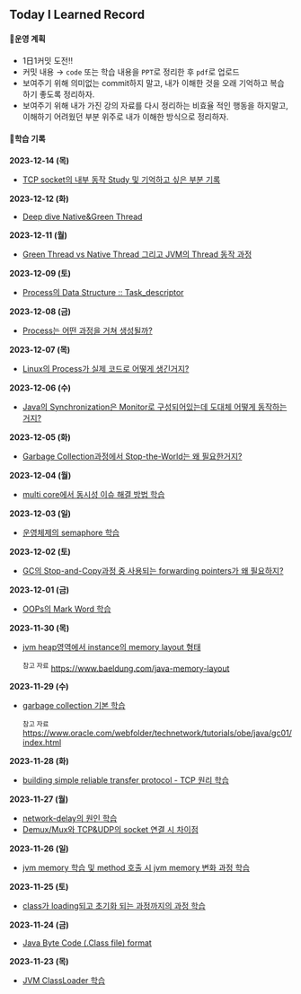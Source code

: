 ## Today I Learned Record

#### 📌운영 계획
- 1日1커밋 도전‼️
- 커밋 내용 → `code` 또는 학습 내용을 `PPT`로 정리한 후 `pdf`로 업로드
- 보여주기 위해 의미없는 commit하지 말고, 내가 이해한 것을 오래 기억하고 복습 하기 좋도록 정리하자.
- 보여주기 위해 내가 가진 강의 자료를 다시 정리하는 비효율 적인 행동을 하지말고, 이해하기 어려웠던 부분 위주로 내가 이해한 방식으로 정리하자.

#### 📘학습 기록
**2023-12-14 (목)**
- [TCP socket의 내부 동작 Study 및 기억하고 싶은 부분 기록](network/TCP&UDP-socket.pdf)

**2023-12-12 (화)**
- [Deep dive Native&Green Thread](process/Deep%20dive%20Native&Green%20Thread.md)

**2023-12-11 (월)**
- [Green Thread vs Native Thread 그리고 JVM의 Thread 동작 과정](process/user_thread-vs-native_thread.pdf)

**2023-12-09 (토)**
- [Process의 Data Structure :: Task_descriptor](process/process-task_descriptor.pdf)

**2023-12-08 (금)**
- [Process는 어떤 과정을 거쳐 생성될까?](process/process-create.pdf)

**2023-12-07 (목)**
- [Linux의 Process가 실제 코드로 어떻게 생긴거지?](process/process-code.pdf)

**2023-12-06 (수)**
- [Java의 Synchronization은 Monitor로 구성되어있는데 도대체 어떻게 동작하는거지?](synchronization/sychronization-in-java.pdf)

**2023-12-05 (화)**
- [Garbage Collection과정에서 Stop-the-World는 왜 필요한거지?](jvm/garbage-collection/garbage-collection-stop-the-world.pdf)

**2023-12-04 (월)**
- [multi core에서 동시성 이슈 해결 방법 학습](synchronization/sychronization-in-multicore.pdf)

**2023-12-03 (일)**
- [운영체제의 semaphore 학습](synchronization/semaphore.pdf)

**2023-12-02 (토)**
- [GC의 Stop-and-Copy과정 중 사용되는 forwarding pointers가 왜 필요하지?](jvm/garbage-collection/garbage-collection-forwarding-pointers.pdf)
  
**2023-12-01 (금)**
- [OOPs의 Mark Word  학습](jvm/ordinary-object-pointers(oops)/ordinary-object-pointers-mark-word.pdf)
  
**2023-11-30 (목)**
- [jvm heap영역에서 instance의 memory layout 형태](jvm/ordinary-object-pointers(oops)/ordinary-object-pointers-basic.pdf)
  
  <sup>참고 자료</sup> https://www.baeldung.com/java-memory-layout

**2023-11-29 (수)**
- [garbage collection 기본 학습](jvm/garbage-collection/garbage-collection-basic.pdf)

   <sup>참고 자료</sup>  https://www.oracle.com/webfolder/technetwork/tutorials/obe/java/gc01/index.html
  
**2023-11-28 (화)**
- [building simple reliable transfer protocol - TCP 원리 학습](network/building-simple-reliable-data-transfer-protocol.pdf)

**2023-11-27 (월)**
- [network-delay의 원인 학습](network/network-delay.pdf)
- [Demux/Mux와 TCP&UDP의 socket 연결 시 차이점](network/TCP&UDP-connection&connectionless.pdf)

**2023-11-26 (일)**
- [jvm memory 학습 및 method 호출 시 jvm memory 변화 과정 학습](jvm/jvm-memory.pdf)

**2023-11-25 (토)**
- [class가 loading되고 초기화 되는 과정까지의 과정 학습](jvm/life-of-a-class.pdf)

**2023-11-24 (금)**
- [Java Byte Code (.Class file) format](jvm/class-file-format.pdf)

**2023-11-23 (목)**
- [JVM ClassLoader 학습](jvm/jvm-classloader-전반적인동작과정.pdf)